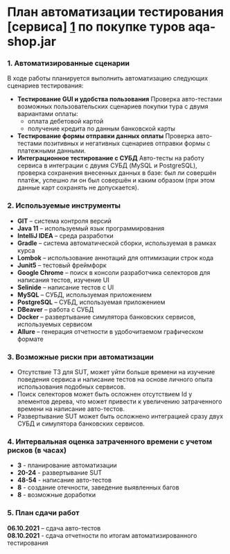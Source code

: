 # План автоматизации тестирования [сервиса] [1] по покупке туров aqa-shop.jar
[1]: https://github.com/netology-code/qa-diploma

### 1.	Автоматизированные сценарии
В ходе работы планируется выполнить автоматизацию следующих сценариев тестирования:
* **Тестирование GUI и удобства пользования**
  Проверка авто-тестами возможных пользовательских сценариев покупки тура с двумя вариантами оплаты:
    * оплата дебетовой картой
    * получение кредита по данным банковской карты
* **Тестирование формы отправки данных оплаты**
  Проверка авто-тестами позитивных и негативных сценариев отправки формы с платежными данными.
* **Интеграционное тестирование с СУБД**
  Авто-тесты на работу сервиса в интеграции с двумя СУБД (MySQL и PostgreSQL), проверка сохранения внесенных данных в базе: был ли совершён платёж, успешно ли он был совершён и каким образом (при этом данные карт сохранять не допускается).

### 2.	Используемые инструменты
* **GIT** – система контроля версий
* **Java 11** – используемый язык программирования
* **IntelliJ IDEA** – среда разработки
* **Gradle** – система автоматической сборки, используемая в рамках курса
* **Lombok** – использование аннотаций для оптимизации строк кода
* **Junit5** – тестовый фреймфорк
* **Google Chrome** – поиск в консоли разработчика селекторов для написания тестов, изучение UI
* **Selinide** – написание тестов с UI
* **MySQL** – СУБД, используемая приложением
* **PostgreSQL** – СУБД, используемая приложением
* **DBeaver** – работа с СУБД
* **Docker** – развертывание симулятора банковских сервисов, используемых сервисом
* **Allure** – генерация отчетности в удобочитаемом графическом формате

### 3.	Возможные риски при автоматизации
* Отсутствие ТЗ для SUT, может уйти больше времени на изучение поведения сервиса и написание тестов на основе личного опыта использования подобных сервисов.
* Поиск селекторов может быть осложнен отсутствием Id у элементов дерева, что может привести к увеличению затраченного времени на написание авто-тестов.
* Развертывание SUT может быть осложнено интеграцией сразу двух СУБД и симулятора банковских сервисов.

### 4.	Интервальная оценка затраченного времени с учетом рисков (в часах)
* **3** - планирование автоматизации
* **20-24** - развертывание SUT
* **48-54** - написание авто-тестов
* **8** - создание отечности, заведение выявленных багов
* **8** - возможные доработки

### 5.	План сдачи работ
**06.10.2021** – сдача авто-тестов  
**08.10.2021** - сдача отчетности по итогам автоматизированного тестирования








